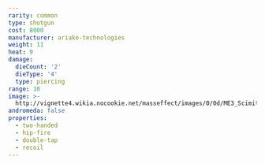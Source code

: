 ```yaml
---
rarity: common
type: shotgun
cost: 8000
manufacturer: ariake-technologies
weight: 11
heat: 9
damage:
  dieCount: '2'
  dieType: '4'
  type: piercing
range: 10
image: >-
  http://vignette4.wikia.nocookie.net/masseffect/images/0/0d/ME3_Scimitar_Shotgun.png/revision/latest?cb=20120317200715
andromeda: false
properties:
  - two-handed
  - hip-fire
  - double-tap
  - recoil
---
```

